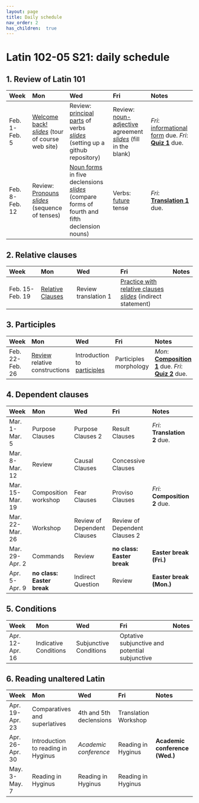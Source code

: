 ```yaml
---
layout: page
title: Daily schedule
nav_order: 2
has_children:  true
---
```


# Latin 102-05 S21: daily schedule


## 1. Review of Latin 101

| Week | Mon     |  Wed     |  Fri     | Notes |
| :------------- | :------------- |:------------- | :-------------| :-------------|
|Feb. 1-Feb. 5 | [Welcome back!](../assignments/welcomeback/) <br/> *[slides](../assignments/welcomeback/sitetour.pdf)* (tour of course web site) | Review: [principal parts](../assignments/verbs/) of verbs <br/> *[slides](../assignments/verbs/ghrepo.pdf)* (setting up a github repository)| Review: [noun-adjective](../assignments/substantives/)  agreement <br/> *[slides](../assignments/substantives/nounreview.pdf)* (fill in the blank) |     *Fri*: [informational form](../checklist/infoform/) due. *Fri*: [**Quiz 1**](../checklist/quiz1/) due. |
|Feb. 8-Feb. 12 | Review: [Pronouns](../assignments/pronouns/) <br/> *[slides](../assignments/pronouns/sot.pdf)* (sequence of tenses) | [Noun forms](../assignments/5declensions/) in five declensions  <br/> *[slides](../assignments/5declensions/cfdecls4-5.pdf)* (compare forms of fourth and fifth declension nouns)| Verbs: [future](../assignments/future/) tense |     *Fri*: **[Translation 1](../checklist/translation1/)** due. |


## 2. Relative clauses

| Week | Mon     |  Wed     |  Fri     | Notes |
| :------------- | :------------- |:------------- | :-------------| :-------------|
|Feb. 15-Feb. 19 | [Relative Clauses](../assignments/relative1/) | Review translation 1| [Practice with relative clauses](../assignments/relative2/)  <br/> *[slides](../assignments/relative2/indirectstatement.pdf)* (indirect statement) |      |


## 3. Participles

| Week | Mon     |  Wed     |  Fri     | Notes |
| :------------- | :------------- |:------------- | :-------------| :-------------|
|Feb. 22-Feb. 26 | [Review](../assignments/relative3/) relative constructions | Introduction to [participles](../assignments/participles1/)| Participles morphology |     *Mon*: **[Composition 1](../checklist/composition1/)** due. *Fri*: **[Quiz 2](../checklist/quiz2/)** due. |


## 4. Dependent clauses

| Week | Mon     |  Wed     |  Fri     | Notes |
| :------------- | :------------- |:------------- | :-------------| :-------------|
|Mar. 1-Mar. 5 | Purpose Clauses | Purpose Clauses 2| Result Clauses |     *Fri*: **Translation 2** due. |
|Mar. 8-Mar. 12 | Review | Causal Clauses| Concessive Clauses |      |
|Mar. 15-Mar. 19 | Composition workshop | Fear Clauses| Proviso Clauses |     *Fri*: **Composition 2** due. |
|Mar. 22-Mar. 26 | Workshop | Review of Dependent Clauses| Review of Dependent Clauses 2 |      |
|Mar. 29-Apr. 2 | Commands | Review| **no class: Easter break** |   **Easter break (Fri.)**   |
|Apr. 5-Apr. 9 | **no class: Easter break** | Indirect Question| Review |   **Easter break (Mon.)**   |


## 5. Conditions

| Week | Mon     |  Wed     |  Fri     | Notes |
| :------------- | :------------- |:------------- | :-------------| :-------------|
|Apr. 12-Apr. 16 | Indicative Conditions | Subjunctive Conditions| Optative subjunctive and potential subjunctive |      |


## 6. Reading unaltered Latin

| Week | Mon     |  Wed     |  Fri     | Notes |
| :------------- | :------------- |:------------- | :-------------| :-------------|
|Apr. 19-Apr. 23 | Comparatives and superlatives | 4th and 5th declensions| Translation Workshop |      |
|Apr. 26-Apr. 30 | Introduction to reading in Hyginus | *Academic conference*| Reading in Hyginus |   **Academic conference (Wed.)**   |
|May. 3-May. 7 | Reading in Hyginus | Reading in Hyginus| Reading in Hyginus |      |

